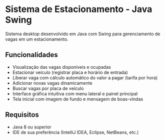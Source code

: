 # Sistema de Estacionamento - Java Swing

Sistema desktop desenvolvido em Java com Swing para gerenciamento de vagas em um estacionamento. 

## Funcionalidades

- Visualização das vagas disponíveis e ocupadas
- Estacionar veículo (registrar placa e horário de entrada)
- Liberar vaga com cálculo automático do valor a pagar (tarifa por hora)
- Adicionar novas vagas dinamicamente
- Buscar vagas por placa de veículo
- Interface gráfica intuitiva com menu lateral e painel principal
- Tela inicial com imagem de fundo e mensagem de boas-vindas

## Requisitos

- Java 8 ou superior
- IDE de sua preferência (IntelliJ IDEA, Eclipse, NetBeans, etc.)
